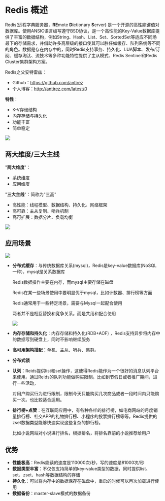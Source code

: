 # Redis 概述

Redis(远程字典服务器，**RE**mote **Di**ctionary **S**erver) 是一个开源的高性能键值对数据库。使用ANSIC语言编写遵守BSD协议，是一个高性能的Key-Value数据库提供了丰富的数据结构，例如String、Hash、List、Set、SortedSet等适应不同场最下的存储需求，并借助许多高层级的接口使其可以胜任如缓存、队列系统等不同的角色。数据是存在内存中的，同时Redis支持事务、持久化、LUA脚本、发布/订阅、缓存淘汰、流技术等多种功能特性提供了主从模式、Redis Sentinel和Redis Cluster集群架构方案。

Redis之父安特雷兹：

- Github：https://github.com/antirez
- 个人博客：http://antirez.com/latest/0

**特性**：

- K-V存储结构
- 内存存储与持久化
- 功能丰富
- 简单稳定

![](https://cdn.jsdelivr.net/gh/letengzz/tc2@main/img%E4%B8%8B%E8%BD%BD%20.png)

## 两大维度/三大主线

"**两大维度**"：

- 系统维度
- 应用维度

"**三大主线**"：简称为"三高"

- 高性能：线程模型、数据结构、持久化、网络框架
- 高可靠：主从复制、哨兵机制
- 高可扩展：数据分片、负载均衡

![](https://cdn.jsdelivr.net/gh/letengzz/tc2@main/img%E4%B8%8B%E8%BD%BD.jpeg)

## 应用场景

![](https://cdn.jsdelivr.net/gh/letengzz/tc2@main/img%E4%B8%8B%E8%BD%BD-9914224.png)

- **分布式缓存**：与传统数据库关系(mysql)，Redis是key-value数据库(NoSQL一种)，mysql是关系数据库

  Redis数据操作主要在内存，而mysql主要存储在磁盘

  Redis在某一些场景使用中要明显优于mysql，比如计数器、排行榜等方面

  Redis通常用于一些特定场景，需要与Mysql一起配合使用

  两者并不是相互替换和竞争关系，而是共用和配合使用

  ![](https://cdn.jsdelivr.net/gh/letengzz/tc2@main/img%E4%B8%8B%E8%BD%BD.png)

- **内存存储和持久化**：内存存储和持久化(RDB+AOF) ，Redis支持异步将内存中的数据写到硬盘上，同时不影响继续服务

- **高可用架构搭配**：单机、主从、哨兵、集群。

- **分布式锁**

- **队列**：Reids提供list和set操作，这使得Redis能作为一个很好的消息队列平台来使用。通过Reids的队列功能做购买限制。比如到节假日或者推广期间，进行一些活动，

  对用户购买行为进行限制，限制今天只能购买几次商品或者一段时间内只能购买一次。也比较适合适用。

- **排行榜+点赞**：在互联网应用中，有各种各样的排行榜，如电商网站的月度销量排行榜、社交APP的礼物排行榜、小程序的投票排行榜等等。Redis提供的zset数据类型能够快速实现这些复杂的排行榜。

  比如小说网站对小说进行排名，根据排名，将排名靠前的小说推荐给用户

## 优势

- **性能极高**：Redis能读的速度是110000次/秒，写的速度是81000次/秒
- **数据类型丰富**：不仅仅支持简单的key-value类型的数据，同时提供list、set、zset、hash等数据结构的存储
- **持久化**：可以将内存中的数据保存在磁盘中，重启的时候可以再次加载进行使用
- **数据备份**：master-slave模式的数据备份